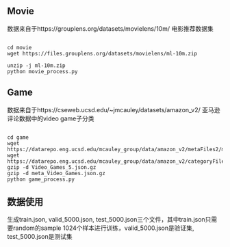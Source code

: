 ## Movie
数据来自于https://grouplens.org/datasets/movielens/10m/
电影推荐数据集
```

cd movie
wget https://files.grouplens.org/datasets/movielens/ml-10m.zip

unzip -j ml-10m.zip
python movie_process.py
```

## Game
数据来自于https://cseweb.ucsd.edu/~jmcauley/datasets/amazon_v2/
亚马逊评论数据中的video game子分类

```

cd game
wget https://datarepo.eng.ucsd.edu/mcauley_group/data/amazon_v2/metaFiles2/meta_Video_Games.json.gz
wget https://datarepo.eng.ucsd.edu/mcauley_group/data/amazon_v2/categoryFilesSmall/Video_Games_5.json.gz
gzip -d Video_Games_5.json.gz
gzip -d meta_Video_Games.json.gz
python game_process.py
```

## 数据使用
生成train.json, valid_5000.json, test_5000.json三个文件，其中train.json只需要random的sample 1024个样本进行训练，valid_5000.json是验证集, test_5000.json是测试集